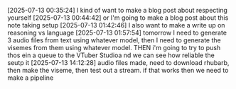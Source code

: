 [2025-07-13 00:35:24] I kind of want to make a blog post about respecting yourself
[2025-07-13 00:44:42] or I'm going to make a blog post about this note taking setup
[2025-07-13 01:42:46] I also want to make a write up on reasoning vs language
[2025-07-13 01:57:54] tomorrow I need to generate 3 audio files from text using whatever model, then I need to generate the visemes from them using whatever model. THEN i'm going to try to push thos ein a queue to the VTuber Studioa nd we can see how reliable the seutp it
[2025-07-13 14:12:28] audio files made, need to download rhubarb, then make the viseme, then test out a stream. if that works then we need to make a pipeline
